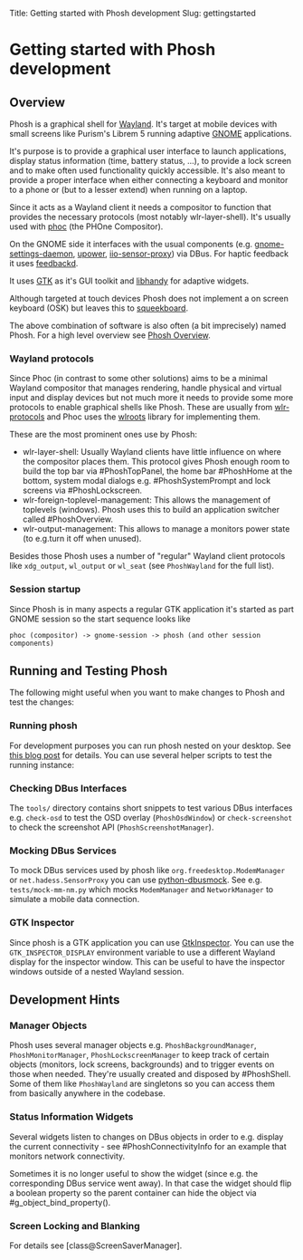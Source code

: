 Title: Getting started with Phosh development
Slug: gettingstarted

# Getting started with Phosh development

## Overview

Phosh is a graphical shell for
[Wayland](https://wayland.freedesktop.org/). It's target at mobile
devices with small screens like Purism's Librem 5 running adaptive
[GNOME](https://gitlab.gnome.org/) applications.

It's purpose is to provide a graphical user interface to launch
applications, display status information (time, battery status, ...),
to provide a lock screen and to make often used functionality quickly
accessible. It's also meant to provide a proper interface when either
connecting a keyboard and monitor to a phone or (but to a lesser
extend) when running on a laptop.

Since it acts as a Wayland client it needs a compositor to function
that provides the necessary protocols (most notably
wlr-layer-shell). It's usually used with
[phoc](https://gitlab.gnome.org/World/Phosh/phoc) (the PHOne Compositor).

On the GNOME side it interfaces with the usual components
(e.g. [gnome-settings-daemon](https://gitlab.gnome.org/GNOME/gnome-settings-daemon),
[upower](https://gitlab.freedesktop.org/upower/upower),
[iio-sensor-proxy](https://gitlab.freedesktop.org/hadess/iio-sensor-proxy/))
via DBus. For haptic feedback it uses
[feedbackd](https://source.puri.sm/Librem5/feedbackd/).

It uses [GTK](https://www.gtk.org/) as it's GUI toolkit and
[libhandy](https://gitlab.gnome.org/GNOME/libhandy) for adaptive
widgets.

Although targeted at touch devices Phosh does not implement a
on screen keyboard (OSK) but leaves this to
[squeekboard](https://gitlab.gnome.org/World/Phosh/squeekboard).

The above combination of software is also often (a bit imprecisely)
named Phosh. For a high level overview see [Phosh Overview](https://honk.sigxcpu.org/con/phosh_overview.html).

### Wayland protocols

Since Phoc (in contrast to some other solutions) aims to be a minimal
Wayland compositor that manages rendering, handle physical and virtual
input and display devices but not much more it needs to provide some
more protocols to enable graphical shells like Phosh. These are usually
from [wlr-protocols](https://github.com/swaywm/wlr-protocols) and
Phoc uses the [wlroots](https://github.com/swaywm/wlroots) library for
implementing them.

These are the most prominent ones use by Phosh:

- wlr-layer-shell: Usually Wayland clients have little influence on where
  the compositor places them. This protocol gives Phosh enough room
  to build the top bar via #PhoshTopPanel, the home bar #PhoshHome at
  the bottom, system modal dialogs e.g. #PhoshSystemPrompt and
  lock screens via #PhoshLockscreen.
- wlr-foreign-toplevel-management: This allows the management of
  toplevels (windows). Phosh uses this to build an application switcher
  called #PhoshOverview.
- wlr-output-management: This allows to manage a monitors power
  state (to e.g.turn it off when unused).

Besides those Phosh uses a number of "regular" Wayland client
protocols like `xdg_output`, `wl_output` or `wl_seat` (see
`PhoshWayland` for the full list).

### Session startup

Since Phosh is in many aspects a regular GTK application it's started
as part GNOME session so the start sequence looks like

```
phoc (compositor) -> gnome-session -> phosh (and other session components)
```

## Running and Testing Phosh

The following might useful when you want to make changes to Phosh and
test the changes:

### Running phosh

For development purposes you can run phosh nested on your desktop. See
[this blog post](https://phosh.mobi/posts/phosh-dev-part-0/) for
details. You can use several helper scripts to test the running
instance:

### Checking DBus Interfaces

The `tools/` directory contains short snippets to test various DBus interfaces
e.g. `check-osd` to test the OSD overlay (`PhoshOsdWindow`) or `check-screenshot`
to check the screenshot API (`PhoshScreenshotManager`).

### Mocking DBus Services

To mock DBus services used by phosh like `org.freedesktop.ModemManager`
or `net.hadess.SensorProxy` you can use [python-dbusmock][]. See
e.g. `tests/mock-mm-nm.py` which mocks `ModemManager` and `NetworkManager`
to simulate a mobile data connection.

### GTK Inspector

Since phosh is a GTK application you can use
[GtkInspector](https://developer.gnome.org/documentation/tools/inspector.html).
You can use the `GTK_INSPECTOR_DISPLAY` environment variable to use a different
Wayland display for the inspector window. This can be useful to have the
inspector windows outside of a nested Wayland session.

## Development Hints

### Manager Objects

Phosh uses several manager objects e.g. `PhoshBackgroundManager`,
`PhoshMonitorManager`, `PhoshLockscreenManager` to keep track
of certain objects (monitors, lock screens, backgrounds) and to
trigger events on those when needed. They're usually created and
disposed by #PhoshShell. Some of them like
`PhoshWayland` are singletons so you can access them from basically
anywhere in the codebase.

### Status Information Widgets

Several widgets listen to changes on DBus objects in order to e.g. display the
current connectivity - see #PhoshConnectivityInfo for an example that monitors
network connectivity.

Sometimes it is no longer useful to show the widget (since
e.g. the corresponding DBus service went away). In that case the
widget should flip a boolean property so the parent container can
hide the object via #g_object_bind_property().

### Screen Locking and Blanking

For details see [class@ScreenSaverManager].

[python-dbusmock]: https://github.com/martinpitt/python-dbusmock

